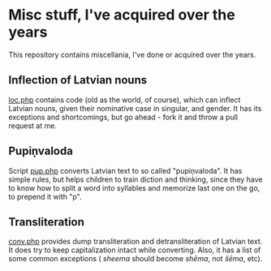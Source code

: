 Misc stuff, I've acquired over the years
========================================

This repository contains miscellania, I've done or acquired over the years.

Inflection of Latvian nouns
---------------------------

[loc.php](loc.php) contains code (old as the world, of course), which can inflect Latvian nouns, given their
nominative case in singular, and gender. It has its exceptions and shortcomings, but go ahead - fork it and throw a 
pull request at me.

Pupiņvaloda
-----------

Script [pup.php](pup.php) converts Latvian text to so called "pupiņvaloda". It has simple rules, but helps children
to train diction and thinking, since they have to know how to split a word into syllables and memorize last one on
the go, to prepend it with "p".

Transliteration
---------------

[conv.php](conv.php) provides dump transliteration and detransliteration of Latvian text. It does try to keep
capitalization intact while converting. Also, it has a list of some common exceptions ( _sheema_ should become 
_shēma_, not _šēma_, etc).
